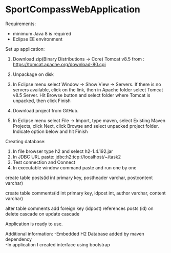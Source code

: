 # SportCompassWebApplication

Requirements:
- minimum Java 8 is required
- Eclipse EE environment

Set up application:

1. Download zip(Binary Distributions -> Core) Tomcat v8.5 from : https://tomcat.apache.org/download-80.cgi

2. Unpackage on disk

3. In Eclipse menu select Window -> Show View -> Servers. If there is no servers available, click on the link, 
then in Apache folder select Tomcat v8.5 Server. Hit Browse button and select folder where Tomcat is unpacked, then click Finish

4. Download project from GitHub.

5. In Eclipse menu select File -> Import, type maven, select Existing Maven Projects, click Next, click Browse and select unpacked project folder. Indicate option below and hit Finish

Creating database:

1. In file browser type h2 and select h2-1.4.192.jar
2. In JDBC URL paste: jdbc:h2:tcp://localhost/~/task2
3. Test connection and Connect
4. In executable window command paste and run one by one

create table posts(id int primary key, postheader varchar, postcontent varchar)

create table comments(id int primary key, idpost int, author varchar, content varchar)

alter table  comments add  foreign key (idpost) references posts (id) on delete cascade on update cascade

Application is ready to use.

Additional information:
-Embedded H2 Database added by maven dependency  
-In application I created interface using bootstrap

